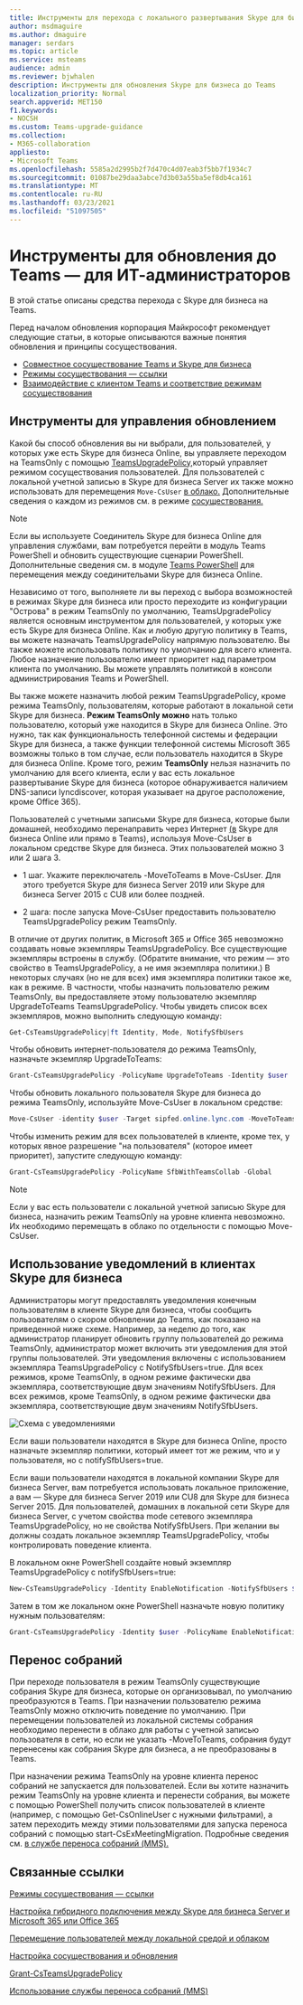 ```yaml
---
title: Инструменты для перехода с локального развертывания Skype для бизнеса на Teams
author: msdmaguire
ms.author: dmaguire
manager: serdars
ms.topic: article
ms.service: msteams
audience: admin
ms.reviewer: bjwhalen
description: Инструменты для обновления Skype для бизнеса до Teams
localization_priority: Normal
search.appverid: MET150
f1.keywords:
- NOCSH
ms.custom: Teams-upgrade-guidance
ms.collection:
- M365-collaboration
appliesto:
- Microsoft Teams
ms.openlocfilehash: 5585a2d2995b2f7d470c4d07eab3f5bb7f1934c7
ms.sourcegitcommit: 01087be29daa3abce7d3b03a55ba5ef8db4ca161
ms.translationtype: MT
ms.contentlocale: ru-RU
ms.lasthandoff: 03/23/2021
ms.locfileid: "51097505"
---
```

# <a name="tools-for-upgrading-to-teams-mdash-for-it-administrators"></a>Инструменты для обновления до Teams &mdash; для ИТ-администраторов

В этой статье описаны средства перехода с Skype для бизнеса на Teams. 

Перед началом обновления корпорация Майкрософт рекомендует следующие статьи, в которые описываются важные понятия обновления и принципы сосуществования.

- [Совместное сосуществование Teams и Skype для бизнеса](teams-and-skypeforbusiness-coexistence-and-interoperability.md)
- [Режимы сосуществования — ссылки](migration-interop-guidance-for-teams-with-skype.md)
- [Взаимодействие с клиентом Teams и соответствие режимам сосуществования](teams-client-experience-and-conformance-to-coexistence-modes.md)

## <a name="tools-for-managing-the-upgrade"></a>Инструменты для управления обновлением

Какой бы способ обновления вы ни выбрали, для пользователей, у которых уже есть Skype для бизнеса Online, вы управляете переходом на TeamsOnly с помощью [TeamsUpgradePolicy,](/powershell/module/skype/grant-csteamsupgradepolicy?view=skype-ps)который управляет режимом сосуществования пользователей. Для пользователей с локальной учетной записью в Skype для бизнеса Server их также можно использовать для перемещения `Move-CsUser` [в облако.](/skypeforbusiness/hybrid/move-users-between-on-premises-and-cloud)  Дополнительные сведения о каждом из режимов см. в режиме [сосуществования.](migration-interop-guidance-for-teams-with-skype.md)

> [!NOTE]
> Если вы используете Соединитель Skype для бизнеса Online для управления службами, вам потребуется перейти в модуль Teams PowerShell и обновить существующие сценарии PowerShell. Дополнительные сведения см. в модуле [Teams PowerShell](teams-powershell-move-from-sfbo.md) для перемещения между соединительами Skype для бизнеса Online.

Независимо от того, выполняете ли вы переход с выбора возможностей в режимах Skype для бизнеса или просто переходите из конфигурации "Острова" в режим TeamsOnly по умолчанию, TeamsUpgradePolicy является основным инструментом для пользователей, у которых уже есть Skype для бизнеса Online. Как и любую другую политику в Teams, вы можете назначать TeamsUpgradePolicy напрямую пользователю. Вы также можете использовать политику по умолчанию для всего клиента. Любое назначение пользователю имеет приоритет над параметром клиента по умолчанию.  Вы можете управлять политикой в консоли администрирования Teams и PowerShell.

Вы также можете назначить любой режим TeamsUpgradePolicy, кроме режима TeamsOnly, пользователям, которые работают в локальной сети Skype для бизнеса. **Режим TeamsOnly можно** нать только пользователю, который уже находится в Skype для бизнеса Online. Это нужно, так как функциональность телефонной системы и федерации Skype для бизнеса, а также функции телефонной системы Microsoft 365 возможны только в том случае, если пользователь находится в Skype для бизнеса Online. Кроме того, режим **TeamsOnly** нельзя назначить по умолчанию для всего клиента, если у вас есть локальное развертывание Skype для бизнеса (которое обнаруживается наличием DNS-записи lyncdiscover, которая указывает на другое расположение, кроме Office 365).

Пользователей с учетными записьми Skype для бизнеса, которые были домашней, необходимо перенаправить через Интернет [(в](/SkypeForBusiness/hybrid/move-users-from-on-premises-to-teams) Skype для бизнеса Online или прямо в Teams), используя Move-CsUser в локальном средстве Skype для бизнеса. Этих пользователей можно 3 или 2 шага 3.

-   1 шаг. Укажите переключатель -MoveToTeams в Move-CsUser. Для этого требуется Skype для бизнеса Server 2019 или Skype для бизнеса Server 2015 с CU8 или более поздней.

-   2 шага: после запуска Move-CsUser предоставить пользователю TeamsUpgradePolicy режим TeamsOnly.

В отличие от других политик, в Microsoft 365 и Office 365 невозможно создавать новые экземпляры TeamsUpgradePolicy. Все существующие экземпляры встроены в службу.  (Обратите внимание, что режим — это свойство в TeamsUpgradePolicy, а не имя экземпляра политики.) В некоторых случаях (но не для всех) имя экземпляра политики такое же, как в режиме. В частности, чтобы назначить пользователю режим TeamsOnly, вы предоставляете этому пользователю экземпляр UpgradeToTeams TeamsUpgradePolicy. Чтобы увидеть список всех экземпляров, можно выполнить следующую команду:

```PowerShell
Get-CsTeamsUpgradePolicy|ft Identity, Mode, NotifySfbUsers
```

Чтобы обновить интернет-пользователя до режима TeamsOnly, назначьте экземпляр UpgradeToTeams: 

```PowerShell
Grant-CsTeamsUpgradePolicy -PolicyName UpgradeToTeams -Identity $user 
```

Чтобы обновить локального пользователя Skype для бизнеса до режима TeamsOnly, используйте Move-CsUser в локальном средстве:

```PowerShell
Move-CsUser -identity $user -Target sipfed.online.lync.com -MoveToTeams -credential $cred
```

Чтобы изменить режим для всех пользователей в клиенте, кроме тех, у которых явное разрешение "на пользователя" (которое имеет приоритет), запустите следующую команду:

```PowerShell
Grant-CsTeamsUpgradePolicy -PolicyName SfbWithTeamsCollab -Global
```


>[!NOTE]
>Если у вас есть пользователи с локальной учетной записью Skype для бизнеса, назначить режим TeamsOnly на уровне клиента невозможно. Их необходимо перемещать в облако по отдельности с помощью Move-CsUser.


## <a name="using-notifications-in-skype-for-business-clients"></a>Использование уведомлений в клиентах Skype для бизнеса

Администраторы могут предоставлять уведомления конечным пользователям в клиенте Skype для бизнеса, чтобы сообщить пользователям о скором обновлении до Teams, как показано на приведенной ниже схеме. Например, за неделю до того, как администратор планирует обновить группу пользователей до режима TeamsOnly, администратор может включить эти уведомления для этой группы пользователей. Эти уведомления включены с использованием экземпляра TeamsUpgradePolicy с NotifySfbUsers=true.  Для всех режимов, кроме TeamsOnly, в одном режиме фактически два экземпляра, соответствующие двум значениям NotifySfbUsers.  Для всех режимов, кроме TeamsOnly, в одном режиме фактически два экземпляра, соответствующие двум значениям NotifySfbUsers. 

![Схема с уведомлениями](media/teams-upgrade-sfb-with-notifications.png)

Если ваши пользователи находятся в Skype для бизнеса Online, просто назначьте экземпляр политики, который имеет тот же режим, что и у пользователя, но с notifySfbUsers=true. 

Если ваши пользователи находятся в локальной компании Skype для бизнеса Server, вам потребуется использовать локальное приложение, а вам — Skype для бизнеса Server 2019 или CU8 для Skype для бизнеса Server 2015. Для пользователей, домашних в локальной сети Skype для бизнеса Server, с учетом свойства mode сетевого экземпляра TeamsUpgradePolicy, но не свойства NotifySfbUsers. При желании вы должны создать локальное экземпляр TeamsUpgradePolicy, чтобы контролировать поведение клиента. 

В локальном окне PowerShell создайте новый экземпляр TeamsUpgradePolicy с notifySfbUsers=true:

```PowerShell
New-CsTeamsUpgradePolicy -Identity EnableNotification -NotifySfbUsers $true
```

Затем в том же локальном окне PowerShell назначьте новую политику нужным пользователям:

```PowerShell
Grant-CsTeamsUpgradePolicy -Identity $user -PolicyName EnableNotification
```

## <a name="meeting-migration"></a>Перенос собраний

При переходе пользователя в режим TeamsOnly существующие собрания Skype для бизнеса, которые он организовывал, по умолчанию преобразуются в Teams. При назначении пользователю режима TeamsOnly можно отключить поведение по умолчанию. При перемещении пользователей из локальной системы собрания необходимо перенести в облако для работы с учетной записью пользователя в сети, но если не указать -MoveToTeams, собрания будут перенесены как собрания Skype для бизнеса, а не преобразованы в Teams. 

При назначении режима TeamsOnly на уровне клиента перенос собраний не запускается для пользователей. Если вы хотите назначить режим TeamsOnly на уровне клиента и перенести собрания, вы можете с помощью PowerShell получить список пользователей в клиенте (например, с помощью Get-CsOnlineUser с нужными фильтрами), а затем переходить между этими пользователями для запуска переноса собраний с помощью start-CsExMeetingMigration. Подробные сведения см. [в службе переноса собраний (MMS).](/skypeforbusiness/audio-conferencing-in-office-365/setting-up-the-meeting-migration-service-mms)



## <a name="related-links"></a>Связанные ссылки

[Режимы сосуществования — ссылки](migration-interop-guidance-for-teams-with-skype.md) 

[Настройка гибридного подключения между Skype для бизнеса Server и Microsoft 365 или Office 365](/SkypeForBusiness/hybrid/configure-hybrid-connectivity)

[Перемещение пользователей между локальной средой и облаком](/SkypeForBusiness/hybrid/move-users-between-on-premises-and-cloud)

[Настройка сосуществования и обновления](setting-your-coexistence-and-upgrade-settings.md)

[Grant-CsTeamsUpgradePolicy](/powershell/module/skype/grant-csteamsupgradepolicy?view=skype-ps)

[Использование службы переноса собраний (MMS)](/skypeforbusiness/audio-conferencing-in-office-365/setting-up-the-meeting-migration-service-mms)